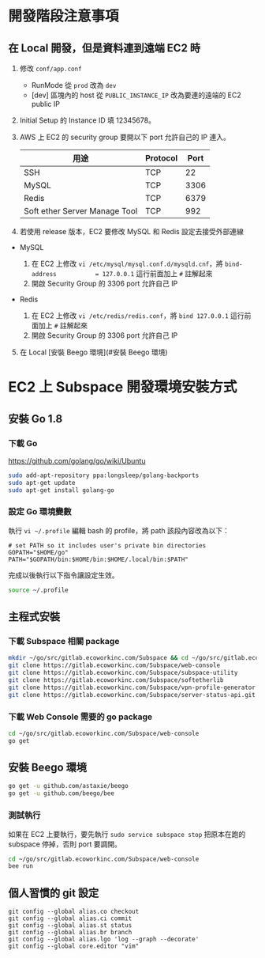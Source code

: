 # 開發階段注意事項
## 在 Local 開發，但是資料連到遠端 EC2 時

1. 修改 `conf/app.conf`
   - RunMode 從 `prod` 改為 `dev`
   - [dev] 區塊內的 host 從 `PUBLIC_INSTANCE_IP` 改為要連的遠端的 EC2 public IP

2. Initial Setup 的 Instance ID 填 12345678。

3. AWS 上 EC2 的 security group 要開以下 port 允許自己的 IP 連入。

   | 用途                            | Protocol | Port |
   | ----------------------------- | -------- | ---- |
   | SSH                           | TCP      | 22   |
   | MySQL                         | TCP      | 3306 |
   | Redis                         | TCP      | 6379 |
   | Soft ether Server Manage Tool | TCP      | 992  |

4. 若使用 release 版本，EC2 要修改 MySQL 和 Redis 設定去接受外部連線

  - MySQL

     1. 在 EC2 上修改 `vi /etc/mysql/mysql.conf.d/mysqld.cnf`，將 `bind-address           = 127.0.0.1` 這行前面加上 `#` 註解起來
     2. 開啟 Security Group 的 3306 port 允許自己 IP

  - Redis

     1. 在 EC2 上修改 `vi /etc/redis/redis.conf`，將 `bind 127.0.0.1` 這行前面加上 `#` 註解起來
     2. 開啟 Security Group 的 3306 port 允許自己 IP

5. 在 Local [安裝 Beego 環境](#安裝 Beego 環境)




# EC2 上 Subspace 開發環境安裝方式

## 安裝 Go 1.8

### 下載 Go

https://github.com/golang/go/wiki/Ubuntu

```sh
sudo add-apt-repository ppa:longsleep/golang-backports
sudo apt-get update
sudo apt-get install golang-go
```

### 設定 Go 環境變數

執行 `vi ~/.profile` 編輯 bash 的 profile，將 path 該段內容改為以下：

```shell
# set PATH so it includes user's private bin directories
GOPATH="$HOME/go"
PATH="$GOPATH/bin:$HOME/bin:$HOME/.local/bin:$PATH"
```

完成以後執行以下指令讓設定生效。

```sh
source ~/.profile
```



## 主程式安裝

### 下載 Subspace 相關 package

```sh
mkdir ~/go/src/gitlab.ecoworkinc.com/Subspace && cd ~/go/src/gitlab.ecoworkinc.com/Subspace
git clone https://gitlab.ecoworkinc.com/Subspace/web-console
git clone https://gitlab.ecoworkinc.com/Subspace/subspace-utility
git clone https://gitlab.ecoworkinc.com/Subspace/softetherlib
git clone https://gitlab.ecoworkinc.com/Subspace/vpn-profile-generator
git clone https://gitlab.ecoworkinc.com/Subspace/server-status-api.git
```

### 下載 Web Console 需要的 go package

```sh
cd ~/go/src/gitlab.ecoworkinc.com/Subspace/web-console
go get
```



## 安裝 Beego 環境

```sh
go get -u github.com/astaxie/beego
go get -u github.com/beego/bee
```

### 測試執行

如果在 EC2 上要執行，要先執行 `sudo service subspace stop` 把原本在跑的 subspace 停掉，否則 port 要調開。

```sh
cd ~/go/src/gitlab.ecoworkinc.com/Subspace/web-console
bee run
```

## 個人習慣的 git 設定

```
git config --global alias.co checkout
git config --global alias.ci commit
git config --global alias.st status
git config --global alias.br branch
git config --global alias.lgo 'log --graph --decorate'
git config --global core.editor "vim"
```

